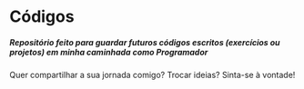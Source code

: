 # Códigos

##### Repositório feito para guardar futuros códigos escritos (exercícios ou projetos) em minha caminhada como Programador

Quer compartilhar a sua jornada comigo? Trocar ideias? Sinta-se à vontade!

